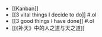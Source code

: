 - [[Kanban]]
- [[3 vital things I decide to do]] #.ol
- [[3 good things I have done]] #.ol
- [[《补天》中的人之道与天之道]]